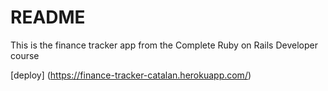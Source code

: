 # README

This is the finance tracker app from the Complete Ruby on Rails Developer course

[deploy] (https://finance-tracker-catalan.herokuapp.com/)
